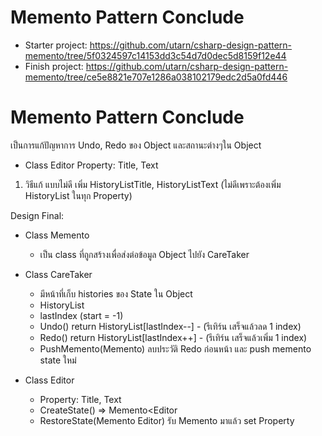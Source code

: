 # Memento Pattern Conclude
- Starter project: https://github.com/utarn/csharp-design-pattern-memento/tree/5f0324597c14153dd3c54d7d0dec5d8159f12e44
- Finish project: https://github.com/utarn/csharp-design-pattern-memento/tree/ce5e8821e707e1286a038102179edc2d5a0fd446
# Memento Pattern Conclude
เป็นการแก้ปัญหาการ Undo, Redo ของ Object และสถานะต่างๆใน Object
- Class Editor
    Property: Title, Text

1. วิธีแก้ แบบไม่ดี เพิ่ม HistoryListTitle, HistoryListText
(ไม่ดีเพราะต้องเพิ่ม HistoryList ในทุก Property)

Design Final:
- Class Memento 
    - เป็น class ที่ถูกสร้างเพื่อส่งต่อข้อมูล Object ไปยัง CareTaker

- Class CareTaker
    - มีหน้าที่เก็บ histories ของ State ใน Object
    - HistoryList<Memento>
    - lastIndex (start = -1)
    - Undo() return HistoryList[lastIndex--]
            - (รีเทิร์น เสร็จแล้วลด 1 index)
    - Redo() return HistoryList[lastIndex++]
            - (รีเทิร์น เสร็จแล้วเพิ่ม 1 index)
    - PushMemento(Memento) ลบประวัติ Redo ก่อนหน้า และ push memento state ใหม่

- Class Editor
    - Property: Title, Text
    - CreateState() => Memento<Editor
    - RestoreState(Memento Editor) รับ Memento มาแล้ว set Property
